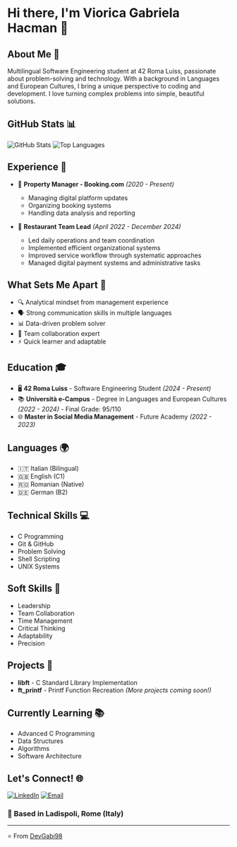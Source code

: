 # Hi there, I'm Viorica Gabriela Hacman 👋

## About Me 🚀
Multilingual Software Engineering student at 42 Roma Luiss, passionate about problem-solving and technology. With a background in Languages and European Cultures, I bring a unique perspective to coding and development. I love turning complex problems into simple, beautiful solutions.


## GitHub Stats 📊
![GitHub Stats](https://github-readme-stats.vercel.app/api?username=DevGabi98&show_icons=true&theme=radical)
![Top Languages](https://github-readme-stats.vercel.app/api/top-langs/?username=DevGabi98&layout=compact&theme=radical)

## Experience 💼

* 🏢 **Property Manager - Booking.com** _(2020 - Present)_
   * Managing digital platform updates
   * Organizing booking systems
   * Handling data analysis and reporting

* 👥 **Restaurant Team Lead** _(April 2022 - December 2024)_
   * Led daily operations and team coordination
   * Implemented efficient organizational systems
   * Improved service workflow through systematic approaches
   * Managed digital payment systems and administrative tasks

## What Sets Me Apart 🌟
- 🔍 Analytical mindset from management experience
- 🗣️ Strong communication skills in multiple languages
- 📊 Data-driven problem solver
- 🤝 Team collaboration expert
- ⚡ Quick learner and adaptable

## Education 🎓
- 🖥️ **42 Roma Luiss** - Software Engineering Student _(2024 - Present)_
- 📚 **Università e-Campus** - Degree in Languages and European Cultures _(2022 - 2024)_ - Final Grade: 95/110
- 🌐 **Master in Social Media Management** - Future Academy _(2022 - 2023)_

## Languages 🌍
- 🇮🇹 Italian (Bilingual)
- 🇬🇧 English (C1)
- 🇷🇴 Romanian (Native)
- 🇩🇪 German (B2)

## Technical Skills 💻
- C Programming
- Git & GitHub
- Problem Solving
- Shell Scripting
- UNIX Systems

## Soft Skills 🤝
- Leadership
- Team Collaboration
- Time Management
- Critical Thinking
- Adaptability
- Precision

## Projects 📂
- **libft** - C Standard Library Implementation
- **ft_printf** - Printf Function Recreation
_(More projects coming soon!)_

## Currently Learning 📚
- Advanced C Programming
- Data Structures
- Algorithms
- Software Architecture

## Let's Connect! 🌐
[![LinkedIn](https://img.shields.io/badge/LinkedIn-Viorica_Gabriela_Hacman-0077B5?style=for-the-badge&logo=linkedin&logoColor=white)](https://www.linkedin.com/in/viorica-gabriela-hacman-63a412267/)
[![Email](https://img.shields.io/badge/Email-hacmanvioricagabriela@gmail.com-D14836?style=for-the-badge&logo=gmail&logoColor=white)](mailto:hacmanvioricagabriela@gmail.com)

### 📍 Based in Ladispoli, Rome (Italy)

---
⭐️ From [DevGabi98](https://github.com/DevGabi98)
